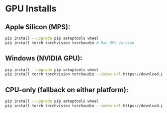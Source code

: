 # GPU Installs

## Apple Silicon (MPS):

```bash
pip install --upgrade pip setuptools wheel
pip install torch torchvision torchaudio # Mac MPS version
```

## Windows (NVIDIA GPU):

```bash
pip install --upgrade pip setuptools wheel
pip install torch torchvision torchaudio --index-url https://download.pytorch.org/whl/cu118
```

## CPU-only (fallback on either platform):

```bash
pip install --upgrade pip setuptools wheel
pip install torch torchvision torchaudio --index-url https://download.pytorch.org/whl/cpu
```
